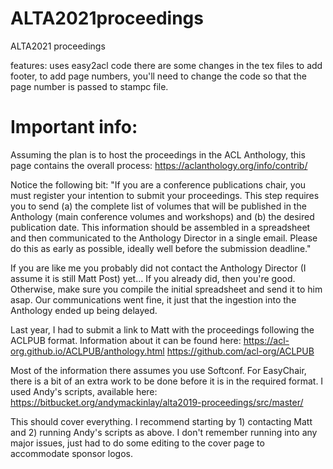 # ALTA2021proceedings
ALTA2021 proceedings



features:
uses easy2acl code
there are some changes in the tex files to add footer, to add page numbers, you'll need to change the code so that the page number is passed to stampc file.


# Important info:
Assuming the plan is to host the proceedings in the ACL Anthology, this page contains the overall process:
https://aclanthology.org/info/contrib/

Notice the following bit:
"If you are a conference publications chair, you must register your intention to submit your proceedings. This step requires you to send (a) the complete list of volumes that will be published in the Anthology (main conference volumes and workshops) and (b) the desired publication date. This information should be assembled in a spreadsheet and then communicated to the Anthology Director in a single email. Please do this as early as possible, ideally well before the submission deadline."

If you are like me you probably did not contact the Anthology Director (I assume it is still Matt Post) yet... If you already did, then you're good. Otherwise, make sure you compile the initial spreadsheet and send it to him asap. Our communications went fine, it just that the ingestion into the Anthology ended up being delayed.

Last year, I had to submit a link to Matt with the proceedings following the ACLPUB format. Information about it can be found here:
https://acl-org.github.io/ACLPUB/anthology.html
https://github.com/acl-org/ACLPUB

Most of the information there assumes you use Softconf. For EasyChair, there is a bit of an extra work to be done before it is in the required format. I used Andy's scripts, available here: https://bitbucket.org/andymackinlay/alta2019-proceedings/src/master/

This should cover everything. I recommend starting by 1) contacting Matt and 2) running Andy's scripts as above. I don't remember running into any major issues, just had to do some editing to the cover page to accommodate sponsor logos.

